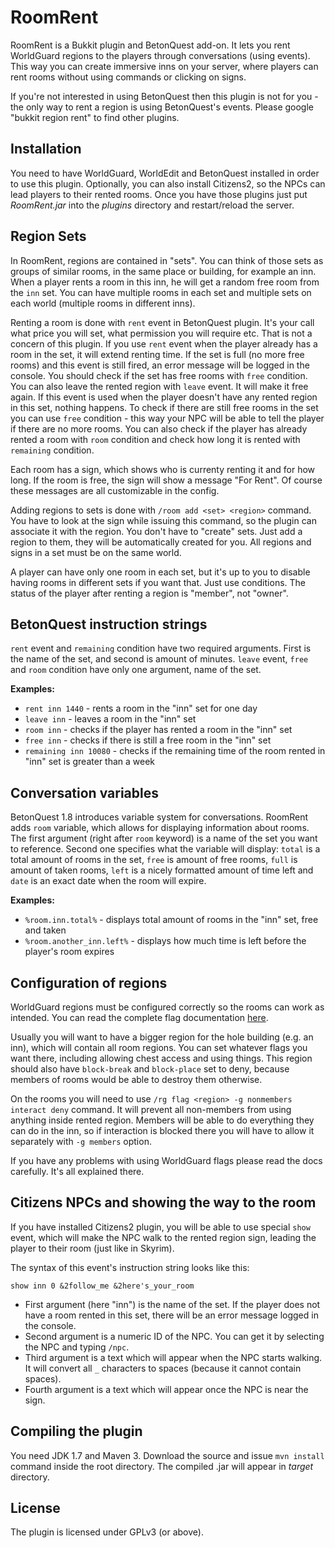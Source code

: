 # RoomRent

RoomRent is a Bukkit plugin and BetonQuest add-on. It lets you rent WorldGuard
regions to the players through conversations (using events). This way you can
create immersive inns on your server, where players can rent rooms without
using commands or clicking on signs.

If you're not interested in using BetonQuest then this plugin is not for you -
the only way to rent a region is using BetonQuest's events. Please google
"bukkit region rent" to find other plugins.

## Installation

You need to have WorldGuard, WorldEdit and BetonQuest installed in order to
use this plugin. Optionally, you can also install Citizens2, so the NPCs can
lead players to their rented rooms. Once you have those plugins just put
_RoomRent.jar_ into the _plugins_ directory and restart/reload the server.

## Region Sets

In RoomRent, regions are contained in "sets". You can think of those sets as
groups of similar rooms, in the same place or building, for example an inn.
When a player rents a room in this inn, he will get a random free room from
the `inn` set. You can have multiple rooms in each set and multiple sets on
each world (multiple rooms in different inns).

Renting a room is done with `rent` event in BetonQuest plugin. It's your call
what price you will set, what permission you will require etc. That is not a
concern of this plugin. If you use `rent` event when the player already has
a room in the set, it will extend renting time. If the set is full (no more
free rooms) and this event is still fired, an error message will be logged in
the console. You should check if the set has free rooms with `free` condition.
You can also leave the rented region with `leave` event. It will make it free
again. If this event is used when the player doesn't have any rented region in
this set, nothing happens. To check if there
are still free rooms in the set you can use `free` condition - this way your
NPC will be able to tell the player if there are no more rooms. You can also
check if the player has already rented a room with `room` condition and check
how long it is rented with `remaining` condition.

Each room has a sign, which shows who is currenty renting it and for how long.
If the room is free, the sign will show a message "For Rent". Of course these
messages are all customizable in the config.

Adding regions to sets is done with `/room add <set> <region>` command.
You have to look at the sign while issuing this command, so the plugin can
associate it with the region. You don't have to "create" sets. Just add a 
region to them, they will be automatically created for you. All regions and
signs in a set must be on the same world.

A player can have only one room in each set, but it's up to you to disable
having rooms in different sets if you want that. Just use conditions. The
status of the player after renting a region is "member", not "owner".

## BetonQuest instruction strings

`rent` event and `remaining` condition have two required arguments.
First is the name of the set, and second is amount of minutes.
`leave` event, `free` and `room` condition have only one argument,
name of the set. 

**Examples:**

* `rent inn 1440` - rents a room in the "inn" set for one day
* `leave inn` - leaves a room in the "inn" set
* `room inn` - checks if the player has rented a room in the "inn" set
* `free inn` - checks if there is still a free room in the "inn" set
* `remaining inn 10080` - checks if the remaining time of the room rented
  in "inn" set is greater than a week

## Conversation variables

BetonQuest 1.8 introduces variable system for conversations. RoomRent adds `room`
variable, which allows for displaying information about rooms. The first argument
(right after `room` keyword) is a name of the set you want to reference. Second one
specifies what the variable will display: `total` is a total amount of rooms in the
set, `free` is amount of free rooms, `full` is amount of taken rooms, `left` is
a nicely formatted amount of time left and `date` is an exact date when the room
will expire.

**Examples:**

* `%room.inn.total%` - displays total amount of rooms in the "inn" set, free and taken
* `%room.another_inn.left%` - displays how much time is left before the player's room expires

## Configuration of regions

WorldGuard regions must be configured correctly so the rooms can work as
intended. You can read the complete flag documentation
[here](http://docs.enginehub.org/manual/worldguard/latest/regions/flags/).

Usually you will want to have a bigger region for the hole building (e.g.
an inn), which will contain all room regions. You can set whatever flags you
want there, including allowing chest access and using things. This region
should also have `block-break` and `block-place` set to deny, because
members of rooms would be able to destroy them otherwise.

On the rooms you will need to use
`/rg flag <region> -g nonmembers interact deny` command. It will
prevent all non-members from using anything inside rented region. Members will
be able to do everything they can do in the inn, so if interaction is blocked
there you will have to allow it separately with `-g members` option.

If you have any problems with using WorldGuard flags please read the docs
carefully. It's all explained there.

## Citizens NPCs and showing the way to the room

If you have installed Citizens2 plugin, you will be able to use special `show`
event, which will make the NPC walk to the rented region sign, leading the
player to their room (just like in Skyrim).

The syntax of this event's instruction string looks like this:

    show inn 0 &2follow_me &2here's_your_room

* First argument (here "inn") is the name of the set. If the player does not
  have a room rented in this set, there will be an error message logged in the
  console.
* Second argument is a numeric ID of the NPC. You can get it by
  selecting the NPC and typing `/npc`.
* Third argument is a text which will appear when the NPC starts walking. It
  will convert all `_` characters to spaces (because it cannot contain spaces).
* Fourth argument is a text which will appear once the NPC is near the sign.

## Compiling the plugin

You need JDK 1.7 and Maven 3. Download the source and issue `mvn install`
command inside the root directory. The compiled .jar will appear in _target_
directory.

## License

The plugin is licensed under GPLv3 (or above).